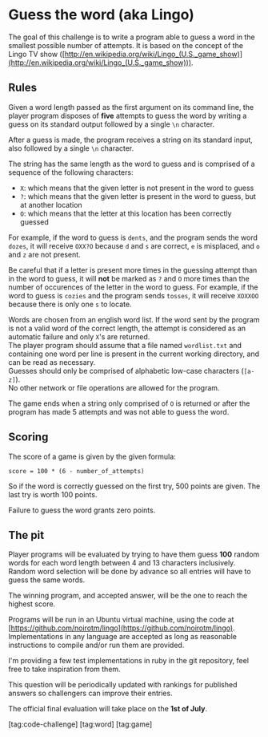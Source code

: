 # Guess the word (aka Lingo) #

The goal of this challenge is to write a program able to guess a word in the smallest possible number of attempts.
It is based on the concept of the Lingo TV show ([http://en.wikipedia.org/wiki/Lingo_(U.S._game_show)](http://en.wikipedia.org/wiki/Lingo_(U.S._game_show))).

## Rules ##

Given a word length passed as the first argument on its command line, the player program disposes of **five** attempts to guess the word by writing a guess on its standard output followed by a single `\n` character. 

After a guess is made, the program receives a string on its standard input, also followed by a single `\n` character.

The string has the same length as the word to guess and is comprised of a sequence of the following characters:

- `X`: which means that the given letter is not present in the word to guess
- `?`: which means that the given letter is present in the word to guess, but at another location
- `O`: which means that the letter at this location has been correctly guessed

For example, if the word to guess is `dents`, and the program sends the word `dozes`, it will receive `OXX?O` because `d` and `s` are correct, `e` is misplaced, and `o` and `z` are not present.

Be careful that if a letter is present more times in the guessing attempt than in the word to guess, it will **not** be marked as `?` and `O` more times than the number of occurences of the letter in the word to guess.
For example, if the word to guess is `cozies` and the program sends `tosses`, it will receive `XOXXOO` because there is only one `s` to locate.

Words are chosen from an english word list. If the word sent by the program is not a valid word of the correct length, the attempt is considered as an automatic failure and only `X`'s are returned.  
The player program should assume that a file named `wordlist.txt` and containing one word per line is present in the current working directory, and can be read as necessary.  
Guesses should only be comprised of alphabetic low-case characters (`[a-z]`).  
No other network or file operations are allowed for the program.

The game ends when a string only comprised of `O` is returned or after the program has made 5 attempts and was not able to guess the word.

## Scoring ##

The score of a game is given by the given formula:

    score = 100 * (6 - number_of_attempts)

So if the word is correctly guessed on the first try, 500 points are given. The last try is worth 100 points.

Failure to guess the word grants zero points.

## The pit ##

Player programs will be evaluated by trying to have them guess **100** random words for each word length between 4 and 13 characters inclusively.  
Random word selection will be done by advance so all entries will have to guess the same words.

The winning program, and accepted answer, will be the one to reach the highest score.

Programs will be run in an Ubuntu virtual machine, using the code at [https://github.com/noirotm/lingo](https://github.com/noirotm/lingo). Implementations in any language are accepted as long as reasonable instructions to compile and/or run them are provided.

I'm providing a few test implementations in ruby in the git repository, feel free to take inspiration from them.

This question will be periodically updated with rankings for published answers so challengers can improve their entries.

The official final evaluation will take place on the **1st of July**.

[tag:code-challenge] [tag:word] [tag:game]